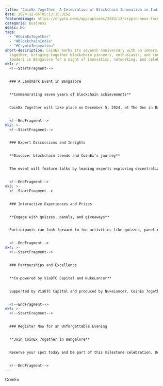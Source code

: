 ```yaml
---
title: "CoinEx 7ogether: A Celebration of Blockchain Innovation in India"
date: 2024-12-06T05:13:15.315Z
featuredimage: https://crypto.news/app/uploads/2024/12/crypto-news-forums-blockchain-events-option02-1380x820.webp
categoria: Business
deals: No
tags:
  - "#CoinEx7ogether"
  - "#BlockchainIndia"
  - "#CryptoInnovation"
short-description: CoinEx marks its seventh anniversary with an immersive event,
  7ogether, bringing together blockchain pioneers, enthusiasts, and industry
  leaders in Bangalore for a night of innovation, networking, and celebration.
mk1: >-
  <!--StartFragment-->


  ### A Landmark Event in Bangalore


  **Commemorating seven years of blockchain achievements**


  CoinEx 7ogether will take place on December 5, 2024, at The Den in Bangalore. From 4 PM to 11 PM, attendees can expect expert-led discussions, networking opportunities, and activities that showcase CoinEx's contributions to the blockchain space over the past seven years.


  <!--EndFragment-->
mk2: >-
  <!--StartFragment-->


  ### Expert Discussions and Insights


  **Discover blockchain trends and CoinEx's journey**


  The event will feature talks by leading experts exploring decentralized finance, emerging technologies, and the future of cryptocurrency. Attendees, whether seasoned professionals or newcomers, will gain insights into CoinEx’s vision and achievements.


  <!--EndFragment-->
mk3: >-
  <!--StartFragment-->


  ### Interactive Experiences and Prizes


  **Engage with quizzes, panels, and giveaways**


  Participants can look forward to fun activities like quizzes, panel discussions, and exclusive prizes, including CoinEx’s native token, CET. This interactive format ensures a memorable experience for all attendees.


  <!--EndFragment-->
mk4: >-
  <!--StartFragment-->


  ### Partnerships and Excellence


  **Co-powered by ViaBTC Capital and NukeLancer**


  Supported by ViaBTC Capital and produced by NukeLancer, CoinEx 7ogether combines education and community engagement, creating a high-quality event that reflects its commitment to innovation.


  <!--EndFragment-->
mk5: >-
  <!--StartFragment-->


  ### Register Now for an Unforgettable Evening


  **Join CoinEx 7ogether in Bangalore**


  Reserve your spot today and be part of this milestone celebration. Don’t miss this chance to connect, learn, and celebrate blockchain innovation with CoinEx.


  <!--EndFragment-->
---
```

<!--StartFragment-->

CoinEx

<!--EndFragment-->